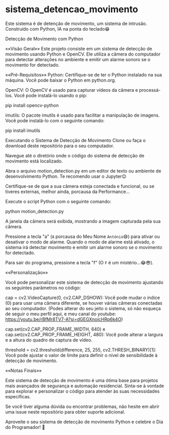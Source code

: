 # sistema_detencao_movimento
Este sistema é de detenção de movimento, um sistema de intrusão. Construído com Python, IA na ponta do teclado😁



Detecção de Movimento com Python

««Visão Geral»»
Este projeto consiste em um sistema de detecção de movimento usando Python e OpenCV. Ele utiliza a câmera do computador para detectar alterações no ambiente e emitir um alarme sonoro se o movimento for detectado.

««Pré-Requisitos»»
Python: Certifique-se de ter o Python instalado na sua máquina. Você pode baixar o Python em python.org.

OpenCV: O OpenCV é usado para capturar vídeos da câmera e processá-los. Você pode instalá-lo usando o pip:

pip install opencv-python


imutils: O pacote imutils é usado para facilitar a manipulação de imagens. Você pode instalá-lo com o seguinte comando:

pip install imutils


Executando o Sistema de Detecção de Movimento
Clone ou faça o download deste repositório para o seu computador.

Navegue até o diretório onde o código do sistema de detecção de movimento está localizado.

Abra o arquivo motion_detection.py em um editor de texto ou ambiente de desenvolvimento Python. Te recomendo usar o Jupyter😉

Certifique-se de que a sua câmera esteja conectada e funcional, ou se tiveres externas, melhor ainda, porcausa da Performance...

Execute o script Python com o seguinte comando:

python motion_detection.py

A janela da câmera será exibida, mostrando a imagem capturada pela sua câmera.

Pressione a tecla "a" (`A` porcausa do Meu Nome `António`😅) para ativar ou desativar o modo de alarme. Quando o modo de alarme está ativado, o sistema irá detectar movimento e emitir um alarme sonoro se o movimento for detectado.

Para sair do programa, pressione a tecla "f" (O `F` é um mistério...😂😎).

««Personalização»»

Você pode personalizar este sistema de detecção de movimento ajustando os seguintes parâmetros no código:

cap = cv2.VideoCapture(0, cv2.CAP_DSHOW): Você pode mudar o índice (0) para usar uma câmera diferente, se houver várias câmeras conectadas ao seu computador. (Podes alterar do seu jeito o sistema, só não esqueça de seguir o meu perfil aqui, e meu canal do youtube: https://youtu.be/rBfMr8TV7-A?si=dGEGXnoicHRp6k4O)

cap.set(cv2.CAP_PROP_FRAME_WIDTH, 640) e cap.set(cv2.CAP_PROP_FRAME_HEIGHT, 480): Você pode alterar a largura e a altura do quadro de captura de vídeo.

threshold = cv2.threshold(difference, 25, 255, cv2.THRESH_BINARY)[1]: Você pode ajustar o valor de limite para definir o nível de sensibilidade à detecção de movimento.

««Notas Finais»»

Este sistema de detecção de movimento é uma ótima base para projetos mais avançados de segurança e automação residencial. Sinta-se à vontade para explorar e personalizar o código para atender às suas necessidades específicas.

Se você tiver alguma dúvida ou encontrar problemas, não hesite em abrir uma issue neste repositório para obter suporte adicional.

Aproveite o seu sistema de detecção de movimento Python e celebre o Dia do Programador! 🎉
